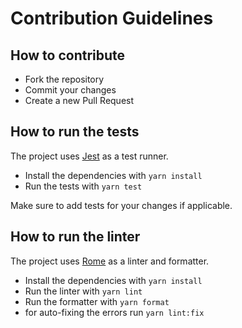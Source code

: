 # Contribution Guidelines

## How to contribute

- Fork the repository
- Commit your changes
- Create a new Pull Request

## How to run the tests

The project uses [Jest](https://jestjs.io/) as a test runner.

- Install the dependencies with `yarn install`
- Run the tests with `yarn test`

Make sure to add tests for your changes if applicable.

## How to run the linter

The project uses [Rome](https://rome.tools/) as a linter and formatter.

- Install the dependencies with `yarn install`
- Run the linter with `yarn lint`
- Run the formatter with `yarn format`
- for auto-fixing the errors run `yarn lint:fix`
